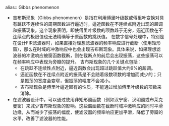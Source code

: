 alias:: Gibbs phenomenon

- 吉布斯现象（Gibbs phenomenon）是指在利用傅里叶级数或傅里叶变换对具有跳跃不连续性的周期函数进行逼近时，逼近函数在不连续点附近出现的超调和振荡现象。这个现象表明，即使傅里叶级数的项数趋于无穷，逼近函数在不连续点的极限值也无法精确等于原函数的跳跃值。
  在数字信号处理中，特别是在设计FIR滤波器时，如果直接对理想滤波器的频率响应进行截断（使用矩形窗），那么在时域的冲激响应中也会出现吉布斯现象。具体来说，如果理想滤波器的冲激响应被窗函数截断，则在截断点的前后会出现振荡，这些振荡可以在频率响应中表现为旁瓣的提升。
  吉布斯现象的几个关键点包括：
	- 在跳跃不连续性点附近，逼近函数会出现超过跳跃值大约9%的超调。
	- 逼近函数在不连续点附近的振荡是不会随着级数项数的增加而减少的；只是振荡的宽度会变窄，但振荡的幅度不会减小。
	- 吉布斯现象是傅里叶逼近固有的性质，不能通过增加傅里叶级数的项数来消除。
- 在滤波器设计中，可以通过使用非矩形窗函数（例如汉宁窗、汉明窗或布莱克曼窗）来减少吉布斯现象的影响。这些窗函数在截断时域冲激响应的同时平滑边缘，从而减少了振荡的幅度，使滤波器的频率响应更加平滑，降低了旁瓣的水平，改善了滤波器的性能。
  <!--Converted by ToLogseq-->